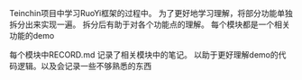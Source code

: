 Teinchin项目中学习RuoYi框架的过程中。
为了更好地学习理解，将部分功能单独拆分出来实现一遍。
拆分后有助于对各个功能点的理解。
每个模块都是一个相关功能的demo

每个模块中RECORD.md 记录了相关模块中的笔记。
以助于更好理解demo的代码逻辑。以及会记录一些不够熟悉的东西
